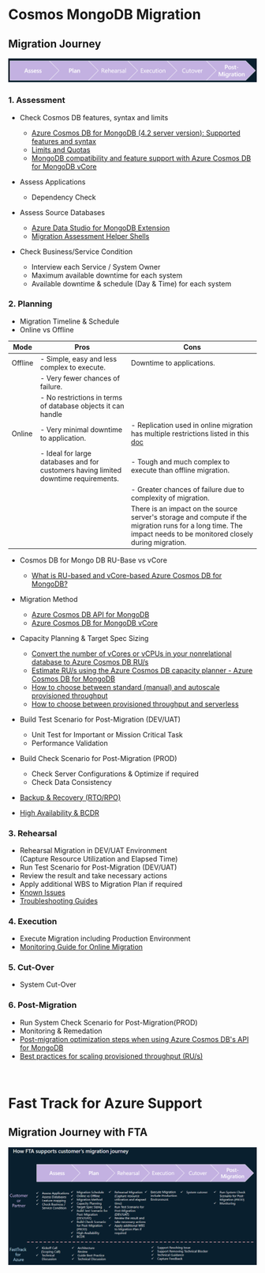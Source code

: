 # Cosmos MongoDB Migration

## Migration Journey

![Migration Journey](./Image/00_01_Migration_Journey.png)

### 1. Assessment

- Check Cosmos DB features, syntax and limits
  * [Azure Cosmos DB for MongoDB (4.2 server version): Supported features and syntax](https://learn.microsoft.com/en-us/azure/cosmos-db/mongodb/feature-support-42)
  * [Limits and Quotas](https://learn.microsoft.com/en-us/azure/cosmos-db/concepts-limits#resource-limits)
  * [MongoDB compatibility and feature support with Azure Cosmos DB for MongoDB vCore](https://learn.microsoft.com/en-us/azure/cosmos-db/mongodb/vcore/compatibility) </br>

- Assess Applications
  * Dependency Check </br>

- Assess Source Databases
  * [Azure Data Studio for MongoDB Extension](https://learn.microsoft.com/en-us/sql/azure-data-studio/extensions/database-migration-for-mongo-extension?view=sql-server-ver16)
  * [Migration Assessment Helper Shells](01_Assessment/01_01.Assessment_Shell.md) </br>

- Check Business/Service Condition
  * Interview each Service / System Owner
  * Maximum available downtime for each system
  * Available downtime & schedule (Day & Time) for each system </br>

### 2. Planning

- Migration Timeline & Schedule
- Online vs Offline

| Mode | Pros  | Cons  |
|------|-------|-------|
| Offline | - Simple, easy and less complex to execute. | Downtime to applications. |
|         | - Very fewer chances of failure.            |                           |
|         | - No restrictions in terms of database objects it can handle|           |
| Online  | - Very minimal downtime to application. | - Replication used in online migration has multiple restrictions listed in this [doc](02_Planning/02_01.Online_MIG_Restrictions.md) |
|         | - Ideal for large databases and for customers having limited downtime requirements. | - Tough and much complex to execute than offline migration. |
|         |                        | - Greater chances of failure due to complexity of migration. |
|         |                        | There is an impact on the source server's storage and compute if the migration runs for a long time. The impact needs to be monitored closely during migration. |

- Cosmos DB for Mongo DB RU-Base vs vCore
  * [What is RU-based and vCore-based Azure Cosmos DB for MongoDB?](https://learn.microsoft.com/en-us/azure/cosmos-db/mongodb/choose-model)

- Migration Method
  * [Azure Cosmos DB API for MongoDB](https://learn.microsoft.com/en-us/azure/cosmos-db/migration-choices#azure-cosmos-db-api-for-mongodb)
  * [Azure Cosmos DB for MongoDB vCore](02_02.Online_Migration_vCore.md)

- Capacity Planning & Target Spec Sizing
  * [Convert the number of vCores or vCPUs in your nonrelational database to Azure Cosmos DB RU/s](https://learn.microsoft.com/en-us/azure/cosmos-db/convert-vcore-to-request-unit)
  * [Estimate RU/s using the Azure Cosmos DB capacity planner - Azure Cosmos DB for MongoDB](https://learn.microsoft.com/en-us/azure/cosmos-db/mongodb/estimate-ru-capacity-planner)
  * [How to choose between standard (manual) and autoscale provisioned throughput](https://learn.microsoft.com/en-us/azure/cosmos-db/how-to-choose-offer)
  * [How to choose between provisioned throughput and serverless](https://learn.microsoft.com/en-us/azure/cosmos-db/throughput-serverless)

- Build Test Scenario for Post-Migration (DEV/UAT)
  * Unit Test for Important or Mission Critical Task
  * Performance Validation
- Build Check Scenario for Post-Migration (PROD)
  * Check Server Configurations & Optimize if required
  * Check Data Consistency

- [Backup & Recovery (RTO/RPO)](https://learn.microsoft.com/en-us/azure/cosmos-db/online-backup-and-restore)
- [High Availability & BCDR](https://learn.microsoft.com/en-us/azure/cosmos-db/high-availability)

### 3. Rehearsal

- Rehearsal Migration in DEV/UAT Environment </br>
  (Capture Resource Utilization and Elapsed Time)
- Run Test Scenario for Post-Migration (DEV/UAT)
- Review the result and take necessary actions
- Apply additional WBS to Migration Plan if required
- [Known Issues](03_01.Known_Issues.md)
- [Troubleshooting Guides](03_02.Troubleshooting_Guides.md)

### 4. Execution

- Execute Migration including Production Environment
- [Monitoring Guide for Online Migration](04_01.Monitoring.md)

### 5. Cut-Over

- System Cut-Over

### 6. Post-Migration

- Run System Check Scenario for Post-Migration(PROD)
- Monitoring & Remedation
- [Post-migration optimization steps when using Azure Cosmos DB's API for MongoDB](https://learn.microsoft.com/en-us/azure/cosmos-db/mongodb/post-migration-optimization)
- [Best practices for scaling provisioned throughput (RU/s)](https://learn.microsoft.com/en-us/azure/cosmos-db/scaling-provisioned-throughput-best-practices) </br>

</br>

# Fast Track for Azure Support

## Migration Journey with FTA

![Migration Journey](./Image/00_02_FTA_Support.png)
